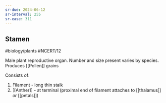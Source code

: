 ```yaml
---
sr-due: 2024-06-12
sr-interval: 255
sr-ease: 311
---
```

## Stamen
#biology/plants #NCERT/12 

Male plant reproductive organ. Number and size present varies by species. Produces [[Pollen]] grains

Consists of:
1. Filament - long thin stalk
2. [[Anther]] - at terminal
(proximal end of filament attaches to [[thalamus]] *or* [[petals]])
